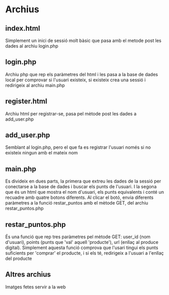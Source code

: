 # Archius
## index.html
Simplement un inici de sessió molt bàsic que pasa amb el metode post les dades al archiu login.php

## login.php
Archiu php que rep els paràmetres del html i les pasa a la base de dades local per comprovar si l'usuari existeix, si existeix crea una sessió i redirigeix al archiu main.php

## register.html
Archiu html per registrar-se, pasa pel mètode post les dades a add_user.php

## add_user.php
Semblant al login.php, pero el que fa es registrar l'usuari només si no existeix ningun amb el mateix nom

## main.php
Es divideix en dues parts, la primera que extreu les dades de la sessió per conectarse a la base de dades i buscar els punts de l'usuari. I la segona que és un html que mostra el nom d'usuari, els punts equivalents i conté un recuadre amb quatre botons diferents. Al clicar el botó, envia diferents paràmetres a la funció restar_puntos amb el mètode GET, del archiu restar_puntos.php

## restar_puntos.php
És una funció que rep tres paràmetres pel mètode GET: user_id (nom d'usuari), points (punts que 'val' aquell 'producte'), url (enllaç al produce digital).
Simplement aquesta funció comprova que l'usari tingui els punts suficients per 'comprar' el producte, i si els té, redirigeix a l'usuari a l'enllaç del producte

## Altres archius
Imatges fetes servir a la web